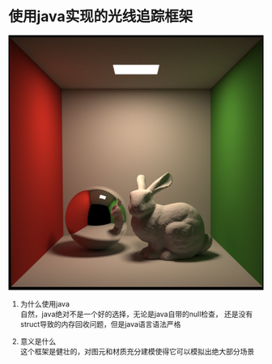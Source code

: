 # 使用java实现的光线追踪框架

![来张图](1.png)

1. 为什么使用java  
自然，java绝对不是一个好的选择，无论是java自带的null检查，
还是没有struct导致的内存回收问题，但是java语言语法严格

2. 意义是什么  
这个框架是健壮的，对图元和材质充分建模使得它可以模拟出绝大部分场景
